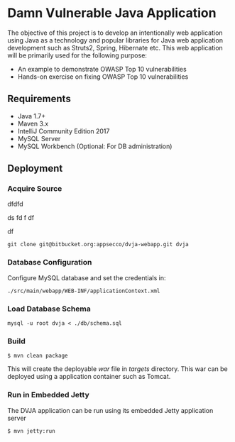 # Damn Vulnerable Java Application

The objective of this project is to develop an intentionally web application using Java as a technology and popular libraries for Java web application development such as Struts2, Spring, Hibernate etc. This web application will be primarily used for the following purpose:

* An example to demonstrate OWASP Top 10 vulnerabilities
* Hands-on exercise on fixing OWASP Top 10 vulnerabilities

## Requirements

* Java 1.7+
* Maven 3.x
* IntelliJ Community Edition 2017
* MySQL Server
* MySQL Workbench \(Optional: For DB administration\)

## Deployment

### Acquire Source
dfdfd

ds
fd
f
df

df
```
git clone git@bitbucket.org:appsecco/dvja-webapp.git dvja
```

### Database Configuration

Configure MySQL database and set the credentials in:

```
./src/main/webapp/WEB-INF/applicationContext.xml
```

### Load Database Schema

```
mysql -u root dvja < ./db/schema.sql
```

### Build

```
$ mvn clean package
```

This will create the deployable _war_ file in _targets_ directory. This war can be deployed using a application container such as Tomcat.

### Run in Embedded Jetty

The DVJA application can be run using its embedded Jetty application server

```
$ mvn jetty:run
```



